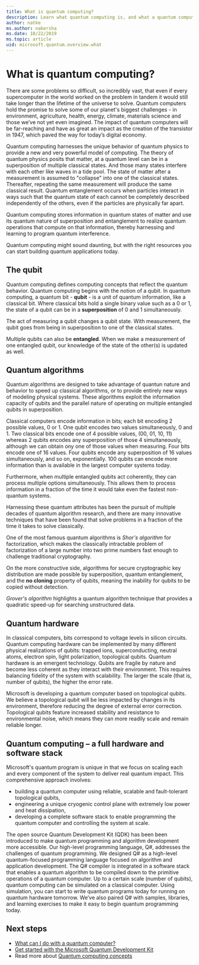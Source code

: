 ```yaml
---
title: What is quantum computing?
description: Learn what quantum computing is, and what a quantum computer can do
author: natke
ms.author: nakersha
ms.date: 10/22/2019
ms.topic: article
uid: microsoft.quantum.overview.what
---
```


# What is quantum computing?

There are some problems so difficult, so incredibly vast, that even if every supercomputer in the world worked on the problem in tandem it would still take longer than the lifetime of the universe to solve. Quantum computers hold the promise to solve some of our planet's biggest challenges - in environment, agriculture, health, energy, climate, materials science and those we’ve not yet even imagined. The impact of quantum computers will be far-reaching and have as great an impact as the creation of the transistor in 1947, which paved the way for today’s digital economy.

Quantum computing harnesses the unique behavior of quantum physics to provide a new and very powerful model of computing. The theory of quantum physics posits that matter, at a quantum level can be in a superposition of multiple classical states. And those many states interfere with each other like waves in a tide pool.  The state of matter after a measurement is assumed to "collapse" into one of the classical states. Thereafter, repeating the same measurement will produce the same classical result.  Quantum entanglement occurs when particles interact in ways such that the quantum state of each cannot be completely described independently of the others, even if the particles are physically far apart.  

Quantum computing stores information in quantum states of matter and use its quantum nature of superposition and entanglement to realize quantum operations that compute on that information, thereby harnessing and learning to program quantum interference.

Quantum computing might sound daunting, but with the right resources you can start building quantum applications today.

## The qubit

Quantum computing defines computing concepts that reflect the quantum behavior.  Quantum computing begins with the notion of a qubit.  In quantum computing, a quantum bit - **qubit** - is a unit of quantum information, like a classical bit. Where classical bits hold a single binary value such as a 0 or 1, the state of a qubit can be in a **superposition** of 0 and 1 simultaneously.  

The act of measuring a qubit changes a qubit state. With measurement, the qubit goes from being in superposition to one of the classical states.  

Multiple qubits can also be **entangled**. When we make a measurement of one entangled qubit, our knowledge of the state of the other(s) is updated as well.

## Quantum algorithms

Quantum algorithms are designed to take advantage of quantun nature and behavior to speed up classical algorithms, or to provide entirely new ways of modeling physical systems.  These algorithms exploit the information capacity of qubits and the parallel nature of operating on multiple entangled qubits in superposition.  

Classical computers encode information in bits; each bit encoding 2 possible values, 0 or 1.  One qubit encodes two values simultaneously, 0 and 1.  Two classical bits encode one of 4 possible values, (00, 01, 10, 11) whereas 2 qubits encodes any superposition of those 4 simultaneously, although we can obtain ony one of those values when measuring.  Four bits encode one of 16 values.  Four qubits encode any superposition of 16 values simultaneously, and so on, exponentially.  100 qubits can encode more information than is available in the largest computer systems today.  

Furthermore, when multiple entangled qubits act coherently, they can process multiple options simultaneously. This allows them to process information in a fraction of the time it would take even the fastest non-quantum systems.

Harnessing these quantum attributes has been the pursuit of multiple decades of quantum algorithm research, and there are many innovative techniques that have been found that solve problems in a fraction of the time it takes to solve classically.  

One of the most famous quantum algorithms is _Shor's algorithm_ for factorization, which makes the classically intractable problem of factorization of a large number into two prime numbers fast enough to challenge traditional cryptography.

On the more constructive side, algorithms for secure cryptographic key distribution are made possible by superposition, quantum entanglement, and the **no cloning** property of qubits, meaning the inability for qubits to be copied without detection.

_Grover's algorithm_ highlights a quantum algorithm technique that provides a quadratic speed-up for searching unstructured data.


## Quantum hardware

In classical computers, bits correspond to voltage levels in silicon circuits. Quantum computing hardware can be implemented by many different physical realizations of qubits: trapped ions, superconducting, neutral atoms, electron spin, light polarization, topological qubits. Quantum hardware is an emergent technology. Qubits are fragile by nature and become less coherent as they interact with their environment. This requires balancing fidelity of the system with scalability. The larger the scale (that is, number of qubits), the higher the error rate.

Microsoft is developing a quantum computer based on topological qubits. We believe a topological qubit will be less impacted by changes in its environment, therefore reducing the degree of external error correction. Topological qubits feature increased stability and resistance to environmental noise, which means they can more readily scale and remain reliable longer.

## Quantum computing – a full hardware and software stack 

Microsoft's quantum program is unique in that we focus on scaling each and every component of the system to deliver real quantum impact. This comprehensive approach involves: 
* building a quantum computer using reliable, scalable and fault-tolerant topological qubits, 
* engineering a unique cryogenic control plane with extremely low power and heat dissipation, 
* developing a complete software stack to enable programming the quantum computer and controlling the system at scale. 

The open source Quantum Development Kit (QDK) has been been introduced to make quantum programming and algorithm development more accessible. Our high-level programming language, Q#, addresses the challenges of quantum programming.  We designed Q# as a high-level quantum-focused programming language focused on algorithm and application development. The Q# compiler is integrated in a software stack that enables a quantum algorithm to be compiled down to the primitive operations of a quantum computer.  Up to a certain scale (number of qubits), quantum computing can be simulated on a classical computer. Using simulation, you can start to write quantum programs today for running on quantum hardware tomorrow.  We’ve also paired Q# with samples, libraries, and learning exercises to make it easy to begin quantum programming today. 

## Next steps

* [What can I do with a quantum computer?](xref:microsoft.quantum.overview.computers)
* [Get started with the Microsoft Quantum Development Kit](xref:microsoft.quantum.welcome)
* Read more about [Quantum computing concepts](xref:microsoft.quantum.concepts.intro)
